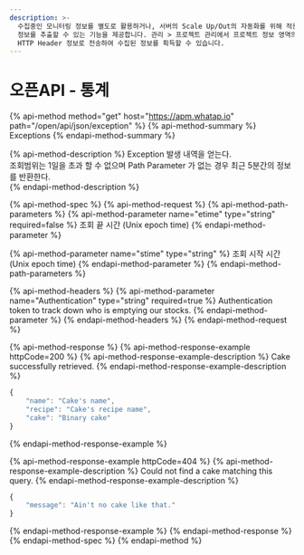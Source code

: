 ```yaml
---
description: >-
  수집중인 모니터링 정보를 별도로 활용하거나, 서버의 Scale Up/Out의 자동화를 위해 적용하고자 하는 경우 Open API를 통해 해당
  정보를 추출할 수 있는 기능을 제공합니다. 관리 > 프로젝트 관리에서 프로젝트 정보 영역의 API Token 값을 Open API 호출 시
  HTTP Header 정보로 전송하여 수집된 정보를 획득할 수 있습니다.
---
```


# 오픈API - 통계

{% api-method method="get" host="https://apm.whatap.io" path="/open/api/json/exception" %}
{% api-method-summary %}
Exceptions
{% endapi-method-summary %}

{% api-method-description %}
Exception 발생 내역을 얻는다.   
조회범위는 1일을 초과 할 수 없으며 Path Parameter 가 없는 경우 최근 5분간의 정보를 반환한다.  
{% endapi-method-description %}

{% api-method-spec %}
{% api-method-request %}
{% api-method-path-parameters %}
{% api-method-parameter name="etime" type="string" required=false %}
 조회 끝 시간 \(Unix epoch time\)
{% endapi-method-parameter %}

{% api-method-parameter name="stime" type="string" %}
 조회 시작 시간 \(Unix epoch time\)
{% endapi-method-parameter %}
{% endapi-method-path-parameters %}

{% api-method-headers %}
{% api-method-parameter name="Authentication" type="string" required=true %}
Authentication token to track down who is emptying our stocks.
{% endapi-method-parameter %}
{% endapi-method-headers %}
{% endapi-method-request %}

{% api-method-response %}
{% api-method-response-example httpCode=200 %}
{% api-method-response-example-description %}
Cake successfully retrieved.
{% endapi-method-response-example-description %}

```javascript
{
    "name": "Cake's name",
    "recipe": "Cake's recipe name",
    "cake": "Binary cake"
}
```
{% endapi-method-response-example %}

{% api-method-response-example httpCode=404 %}
{% api-method-response-example-description %}
Could not find a cake matching this query.
{% endapi-method-response-example-description %}

```javascript
{
    "message": "Ain't no cake like that."
}
```
{% endapi-method-response-example %}
{% endapi-method-response %}
{% endapi-method-spec %}
{% endapi-method %}



